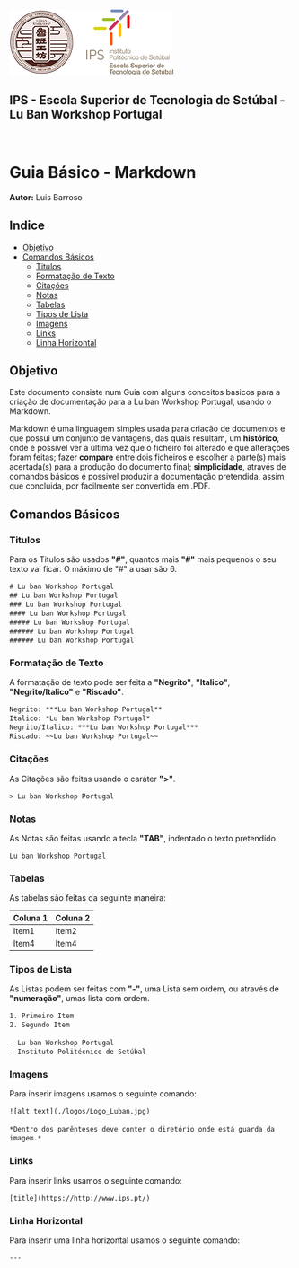 ![Logos](../../equipments/manuais/logos/Logo_Luban_IPS_2.png)

<div><h2>IPS - Escola Superior de Tecnologia de Setúbal - Lu Ban Workshop Portugal<div></h2>
 ⠀ 
  ⠀ 

# Guia Básico - Markdown

**Autor:** Luis Barroso

## Indice
- [Objetivo](#basico-i)
- [Comandos Básicos](#comandos-basicos)
    - [Titulos](#titulos)
    - [Formatação de Texto](#formatacao-de-texto])
    - [Citações](#citacoes)
    - [Notas](#notas)
    - [Tabelas](#tabelas)
    - [Tipos de Lista](#tipos-de-lista)
    - [Imagens](#imagens)
    - [Links](#links)
    - [Linha Horizontal](#linha-horizontal)

## Objetivo

Este documento consiste num Guia com alguns conceitos basicos para a criação de documentação para a Lu ban Workshop Portugal, usando o Markdown.

Markdown é uma linguagem simples usada para criação de documentos e que possui um conjunto de vantagens, das quais resultam, um **histórico**, onde é possivel ver a última vez que o ficheiro foi alterado e que alterações foram feitas; fazer **compare** entre dois ficheiros e escolher a parte(s) mais acertada(s) para a produção do documento final; **simplicidade**, através de comandos básicos é possivel produzir a documentação pretendida, assim que concluida, por facilmente ser convertida em .PDF.

## Comandos Básicos
### Titulos
Para os Titulos são usados **"#"**, quantos mais **"#"** mais pequenos o seu texto vai ficar. O máximo de "#" a usar são 6. 

    # Lu ban Workshop Portugal
    ## Lu ban Workshop Portugal
    ### Lu ban Workshop Portugal
    #### Lu ban Workshop Portugal
    ##### Lu ban Workshop Portugal
    ###### Lu ban Workshop Portugal
    ###### Lu ban Workshop Portugal

### Formatação de Texto

A formatação de texto pode ser feita a **"Negrito"**, **"Italico"**, **"Negrito/Italico"** e **"Riscado"**.

    Negrito: ***Lu ban Workshop Portugal**
    Italico: *Lu ban Workshop Portugal*
    Negrito/Italico: ***Lu ban Workshop Portugal***
    Riscado: ~~Lu ban Workshop Portugal~~
    
### Citações

As Citações são feitas usando o caráter **">"**.

    > Lu ban Workshop Portugal

### Notas

As Notas são feitas usando a tecla **"TAB"**, indentado o texto pretendido.

    Lu ban Workshop Portugal

### Tabelas

As tabelas são feitas da seguinte maneira:

|Coluna 1|Coluna 2|
| ------ | ------ |
| Item1 | Item2 |
| Item4 | Item4 |

### Tipos de Lista

As Listas podem ser feitas com **"-"**, uma Lista sem ordem, ou através de **"numeração"**, umas lista com ordem.

    1. Primeiro Item
    2. Segundo Item

    - Lu ban Workshop Portugal
    - Instituto Politécnico de Setúbal

### Imagens

Para inserir imagens usamos o seguinte comando:

    ![alt text](./logos/Logo_Luban.jpg)

    *Dentro dos parênteses deve conter o diretório onde está guarda da imagem.*

### Links

Para inserir links usamos o seguinte comando:

    [title](https://http://www.ips.pt/)

### Linha Horizontal

Para inserir uma linha horizontal usamos o seguinte comando:

    ---
